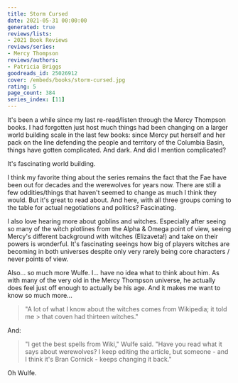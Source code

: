 ```yaml
---
title: Storm Cursed
date: 2021-05-31 00:00:00
generated: true
reviews/lists:
- 2021 Book Reviews
reviews/series:
- Mercy Thompson
reviews/authors:
- Patricia Briggs
goodreads_id: 25026912
cover: /embeds/books/storm-cursed.jpg
rating: 5
page_count: 384
series_index: [11]
---
```

It's been a while since my last re-read/listen through the Mercy Thompson books. I had forgotten just host much things had been changing on a larger world building scale in the last few books: since Mercy put herself and her pack on the line defending the people and territory of the Columbia Basin, things have gotten complicated. And dark. And did I mention complicated?  

It's fascinating world building.  

<!--more-->

I think my favorite thing about the series remains the fact that the Fae have been out for decades and the werewolves for years now. There are still a few oddities/things that haven't seemed to change as much I think they would. But it's great to read about. And here, with all three groups coming to the table for actual negotiations and politics? Fascinating.  

I also love hearing more about goblins and witches. Especially after seeing so many of the witch plotlines from the Alpha & Omega point of view, seeing Mercy's different background with witches (Elizaveta!) and take on their powers is wonderful. It's fascinating seeings how big of players witches are becoming in both universes despite only very rarely being core characters / never points of view.  

Also... so much more Wulfe. I... have no idea what to think about him. As with many of the very old in the Mercy Thompson universe, he actually does feel just off enough to actually be his age. And it makes me want to know so much more...  

> "A lot of what I know about the witches comes from Wikipedia; it told me > that coven had thirteen witches."  

And:

> "I get the best spells from Wiki," Wulfe said. "Have you read what it says about werewolves? I keep editing the article, but someone - and I think it's Bran Cornick - keeps changing it back."  

Oh Wulfe.